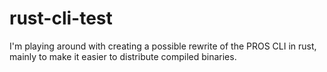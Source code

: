 # rust-cli-test

I'm playing around with creating a possible rewrite of the PROS CLI in rust, mainly to make it easier to distribute compiled binaries.
